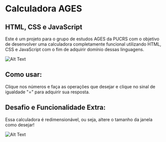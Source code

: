 # Calculadora AGES

## HTML, CSS e JavaScript

Este é um projeto para o grupo de estudos AGES da PUCRS com o objetivo de desenvolver uma calculadora completamente funcional utilizando HTML, CSS e JavaScript com o fim de adquirir domínio dessas linguagens.

![ Alt Text](https://media2.giphy.com/media/ln7z2eWriiQAllfVcn/giphy.gif?cid=6c09b9523j00k4nr489c9yszsue2ckfmt4xqxdncj6zno00d&ep=v1_internal_gif_by_id&rid=giphy.gif&ct=s)

## Como usar:
Clique nos números e faça as operações que desejar e clique no sinal de igualdade "=" para adquirir sua resposta.

## Desafio e Funcionalidade Extra:

Essa calculadora é redimensionável, ou seja, altere o tamanho da janela como desejar! 

![ Alt Text](https://media.giphy.com/media/13FrpeVH09Zrb2/giphy.gif)

